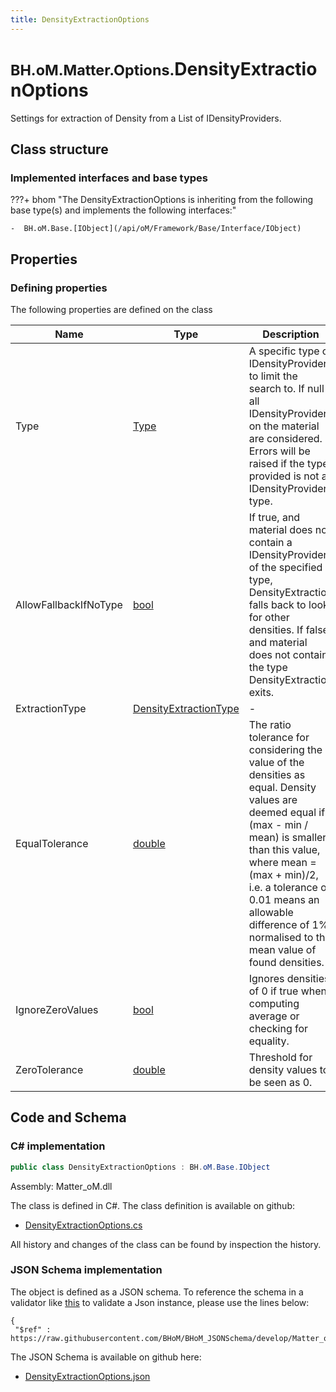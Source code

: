 ```yaml
---
title: DensityExtractionOptions
---
```


# <small>BH.oM.Matter.Options.</small>**DensityExtractionOptions**

Settings for extraction of Density from a List of IDensityProviders.

## Class structure

### Implemented interfaces and base types

???+ bhom "The DensityExtractionOptions is inheriting from the following base type(s) and implements the following interfaces:"

    -  BH.oM.Base.[IObject](/api/oM/Framework/Base/Interface/IObject)


## Properties



### Defining properties

The following properties are defined on the class

| Name             | Type             | Description      | Quantity         |
|------------------|------------------|------------------|------------------|
| Type | [Type](https://learn.microsoft.com/en-us/dotnet/api/System.Type?view=netstandard-2.0) | A specific type of IDensityProvider to limit the search to. If null all IDensityProviders on the material are considered.<br>Errors will be raised if the type provided is not a IDensityProvider type. | - |
| AllowFallbackIfNoType | [bool](https://learn.microsoft.com/en-us/dotnet/api/System.Boolean?view=netstandard-2.0) | If true, and material does not contain a IDensityProvider of the specified type, DensityExtraction falls back to look for other densities. If false and material does not contain the type DensityExtraction exits. | - |
| ExtractionType | [DensityExtractionType](/api/oM/Dimensional/Matter/Options/Enums/DensityExtractionType) | - | - |
| EqualTolerance | [double](https://learn.microsoft.com/en-us/dotnet/api/System.Double?view=netstandard-2.0) | The ratio tolerance for considering the value of the densities as equal. Density values are deemed equal if (max - min / mean) is smaller than this value, where mean = (max + min)/2, i.e. a tolerance of 0.01 means an allowable difference of 1% normalised to the mean value of found densities. | [Ratio](/api/oM/Dimensional/Quantities/Attributes/Ratio) [-] |
| IgnoreZeroValues | [bool](https://learn.microsoft.com/en-us/dotnet/api/System.Boolean?view=netstandard-2.0) | Ignores densities of 0 if true when computing average or checking for equality. | - |
| ZeroTolerance | [double](https://learn.microsoft.com/en-us/dotnet/api/System.Double?view=netstandard-2.0) | Threshold for density values to be seen as 0. | - |


## Code and Schema

### C# implementation

``` C# title="C#"
public class DensityExtractionOptions : BH.oM.Base.IObject
```

Assembly: Matter_oM.dll

The class is defined in C#. The class definition is available on github:

- [DensityExtractionOptions.cs](https://github.com/BHoM/BHoM/blob/develop/Matter_oM/Options\DensityExtractionOptions.cs)

All history and changes of the class can be found by inspection the history.
### JSON Schema implementation

The object is defined as a JSON schema. To reference the schema in a validator like [this](https://www.jsonschemavalidator.net/) to validate a Json instance, please use the lines below:

``` { .json .copy .select } title="JSON Schema"
{
 "$ref" : https://raw.githubusercontent.com/BHoM/BHoM_JSONSchema/develop/Matter_oM/Options/DensityExtractionOptions.json}
```

The JSON Schema is available on github here:

- [DensityExtractionOptions.json](https://github.com/BHoM/BHoM_JSONSchema/blob/develop/Matter_oM/Options/DensityExtractionOptions.json)
